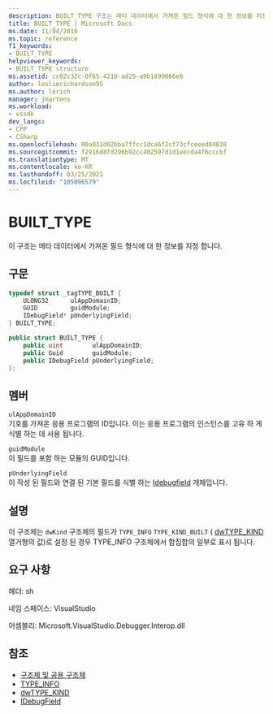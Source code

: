 ```yaml
---
description: BUILT_TYPE 구조는 메타 데이터에서 가져온 필드 형식에 대 한 정보를 지정 합니다.
title: BUILT_TYPE | Microsoft Docs
ms.date: 11/04/2016
ms.topic: reference
f1_keywords:
- BUILT_TYPE
helpviewer_keywords:
- BUILT_TYPE structure
ms.assetid: cc02c32c-0f65-4210-ad25-a9b1899066e8
author: leslierichardson95
ms.author: lerich
manager: jmartens
ms.workload:
- vssdk
dev_langs:
- CPP
- CSharp
ms.openlocfilehash: 00a031d02bba7ffcc1dca6f2cf73cfceeed04838
ms.sourcegitcommit: f2916d8fd296b92cc402597d1d1eecda4f6cccbf
ms.translationtype: MT
ms.contentlocale: ko-KR
ms.lasthandoff: 03/25/2021
ms.locfileid: "105096579"
---
```

# <a name="built_type"></a>BUILT_TYPE
이 구조는 메타 데이터에서 가져온 필드 형식에 대 한 정보를 지정 합니다.

## <a name="syntax"></a>구문

```cpp
typedef struct _tagTYPE_BUILT {
    ULONG32      ulAppDomainID;
    GUID         guidModule;
    IDebugField* pUnderlyingField;
} BUILT_TYPE;
```

```csharp
public struct BUILT_TYPE {
    public uint        ulAppDomainID;
    public Guid        guidModule;
    public IDebugField pUnderlyingField;
};
```

## <a name="members"></a>멤버
`ulAppDomainID`\
기호를 가져온 응용 프로그램의 ID입니다. 이는 응용 프로그램의 인스턴스를 고유 하 게 식별 하는 데 사용 됩니다.

`guidModule`\
이 필드를 포함 하는 모듈의 GUID입니다.

`pUnderlyingField`\
이 작성 된 필드와 연결 된 기본 필드를 식별 하는 [Idebugfield](../../../extensibility/debugger/reference/idebugfield.md) 개체입니다.

## <a name="remarks"></a>설명
이 구조체는 [](../../../extensibility/debugger/reference/type-info.md) `dwKind` 구조체의 필드가 `TYPE_INFO` `TYPE_KIND_BUILT` ( [dwTYPE_KIND](../../../extensibility/debugger/reference/dwtype-kind.md) 열거형의 값)로 설정 된 경우 TYPE_INFO 구조체에서 합집합의 일부로 표시 됩니다.

## <a name="requirements"></a>요구 사항
헤더: sh

네임 스페이스: VisualStudio

어셈블리: Microsoft.VisualStudio.Debugger.Interop.dll

## <a name="see-also"></a>참조
- [구조체 및 공용 구조체](../../../extensibility/debugger/reference/structures-and-unions.md)
- [TYPE_INFO](../../../extensibility/debugger/reference/type-info.md)
- [dwTYPE_KIND](../../../extensibility/debugger/reference/dwtype-kind.md)
- [IDebugField](../../../extensibility/debugger/reference/idebugfield.md)

